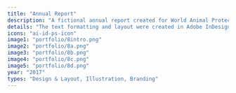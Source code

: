 ```yaml
---
title: "Annual Report"
description: "A fictional annual report created for World Animal Protection."
details: "The text formatting and layout were created in Adobe InDesign, with charts and graphics created in Adobe Illustrator. Custom illustrations were edited using Adobe Photoshop."
icons: "ai-id-ps-icon"
image1: "portfolio/8intro.png"
image2: "portfolio/8a.png"
image3: "portfolio/8b.png"
image4: "portfolio/8c.png"
image5: "portfolio/8d.png"
year: "2017"
types: "Design & Layout, Illustration, Branding"
---
```

